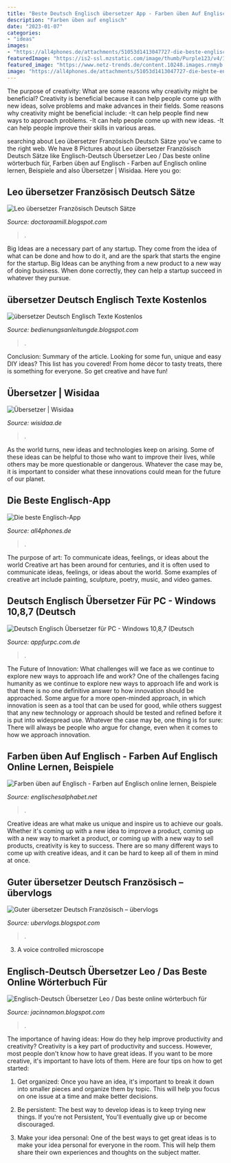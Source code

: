 ```yaml
---
title: "Beste Deutsch Englisch übersetzer App - Farben üben Auf Englisch"
description: "Farben üben auf englisch"
date: "2023-01-07"
categories:
- "ideas"
images:
- "https://all4phones.de/attachments/51053d1413047727-die-beste-englisch-app-screen568x568.jpeg"
featuredImage: "https://is2-ssl.mzstatic.com/image/thumb/Purple123/v4/17/5f/5d/175f5d0e-4632-1012-f0ea-ed8e34839fd2/pr_source.png/643x0w.jpg"
featured_image: "https://www.netz-trends.de/content.10248.images.rnmyb.Bildschirmfoto-2019-11-18-um-082200.png"
image: "https://all4phones.de/attachments/51053d1413047727-die-beste-englisch-app-screen568x568.jpeg"
---
```



The purpose of creativity: What are some reasons why creativity might be beneficial?
Creativity is beneficial because it can help people come up with new ideas, solve problems and make advances in their fields. Some reasons why creativity might be beneficial include: 
-It can help people find new ways to approach problems. 
-It can help people come up with new ideas. 
-It can help people improve their skills in various areas.

	

		
searching about Leo übersetzer Französisch Deutsch Sätze you've came to the right web. We have 8 Pictures about Leo übersetzer Französisch Deutsch Sätze like Englisch-Deutsch Übersetzer Leo / Das beste online wörterbuch für, Farben üben auf Englisch - Farben auf Englisch online lernen, Beispiele and also Übersetzer | Wisidaa. Here you go:
		
    
## Leo übersetzer Französisch Deutsch Sätze

<img loading=lazy src="https://is2-ssl.mzstatic.com/image/thumb/Purple123/v4/17/5f/5d/175f5d0e-4632-1012-f0ea-ed8e34839fd2/pr_source.png/643x0w.jpg" onerror="this.onerror=null;this.src='https://tse3.mm.bing.net/th?id=OIP.8rMh29YAifm8wnrQQ82M6gHaJ3&amp;pid=15.1';" alt="Leo übersetzer Französisch Deutsch Sätze">

_Source: doctoraamill.blogspot.com_

>. 

	

Big Ideas are a necessary part of any startup. They come from the idea of what can be done and how to do it, and are the spark that starts the engine for the startup. Big Ideas can be anything from a new product to a new way of doing business. When done correctly, they can help a startup succeed in whatever they pursue.

    
## übersetzer Deutsch Englisch Texte Kostenlos

<img loading=lazy src="https://doppeltext.com/images/de/text-en.png" onerror="this.onerror=null;this.src='https://tse2.mm.bing.net/th?id=OIP.qWlU0eOcEXazYoAgCXsKrgAAAA&amp;pid=15.1';" alt="übersetzer Deutsch Englisch Texte Kostenlos">

_Source: bedienungsanleitungde.blogspot.com_

>. 

	

Conclusion: Summary of the article.
Looking for some fun, unique and easy DIY ideas? This list has you covered! From home décor to tasty treats, there is something for everyone. So get creative and have fun!

    
## Übersetzer | Wisidaa

<img loading=lazy src="https://wisidaa.de/wp-content/uploads/2018/11/Übersetzer-1-n.png" onerror="this.onerror=null;this.src='https://tse4.mm.bing.net/th?id=OIP._E1wkztXVytUfHd0rNTFPwHaPO&amp;pid=15.1';" alt="Übersetzer | Wisidaa">

_Source: wisidaa.de_

>. 

	

As the world turns, new ideas and technologies keep on arising. Some of these ideas can be helpful to those who want to improve their lives, while others may be more questionable or dangerous. Whatever the case may be, it is important to consider what these innovations could mean for the future of our planet.

    
## Die Beste Englisch-App

<img loading=lazy src="https://all4phones.de/attachments/51053d1413047727-die-beste-englisch-app-screen568x568.jpeg" onerror="this.onerror=null;this.src='https://tse2.mm.bing.net/th?id=OIP.iuLi4zDSVLXRkBhOycxGsQAAAA&amp;pid=15.1';" alt="Die beste Englisch-App">

_Source: all4phones.de_

>. 

	

The purpose of art: To communicate ideas, feelings, or ideas about the world
Creative art has been around for centuries, and it is often used to communicate ideas, feelings, or ideas about the world. Some examples of creative art include painting, sculpture, poetry, music, and video games.

    
## Deutsch Englisch Übersetzer Für PC - Windows 10,8,7 (Deutsch

<img loading=lazy src="https://is3-ssl.mzstatic.com/image/thumb/Purple111/v4/21/cc/dc/21ccdc8b-ad6f-e8b1-9656-d5548505bcd5/pr_source.png/392x696bb.png" onerror="this.onerror=null;this.src='https://tse1.mm.bing.net/th?id=OIP.jd-NsJaZdRqf4MbX5ywsYwAAAA&amp;pid=15.1';" alt="Deutsch Englisch Übersetzer für PC - Windows 10,8,7 (Deutsch">

_Source: appfurpc.com.de_

>. 

	

The Future of Innovation: What challenges will we face as we continue to explore new ways to approach life and work?
One of the challenges facing humanity as we continue to explore new ways to approach life and work is that there is no one definitive answer to how innovation should be approached. Some argue for a more open-minded approach, in which innovation is seen as a tool that can be used for good, while others suggest that any new technology or approach should be tested and refined before it is put into widespread use. Whatever the case may be, one thing is for sure: There will always be people who argue for change, even when it comes to how we approach innovation.

    
## Farben üben Auf Englisch - Farben Auf Englisch Online Lernen, Beispiele

<img loading=lazy src="https://www.englischesalphabet.net/wp-content/uploads/2014/04/englisch-farben-lernen.jpg" onerror="this.onerror=null;this.src='https://tse2.mm.bing.net/th?id=OIP.87lmPpnB-h5i5yOe1c2RJAHaEa&amp;pid=15.1';" alt="Farben üben auf Englisch - Farben auf Englisch online lernen, Beispiele">

_Source: englischesalphabet.net_

>. 

	

Creative ideas are what make us unique and inspire us to achieve our goals. Whether it's coming up with a new idea to improve a product, coming up with a new way to market a product, or coming up with a new way to sell products, creativity is key to success. There are so many different ways to come up with creative ideas, and it can be hard to keep all of them in mind at once.

    
## Guter übersetzer Deutsch Französisch – übervlogs

<img loading=lazy src="https://www.netz-trends.de/content.10248.images.rnmyb.Bildschirmfoto-2019-11-18-um-082200.png" onerror="this.onerror=null;this.src='https://tse4.mm.bing.net/th?id=OIP.DQzJGD_XmqwSE7VaeSVtTgHaDL&amp;pid=15.1';" alt="Guter übersetzer Deutsch Französisch – übervlogs">

_Source: ubervlogs.blogspot.com_

>. 

	

3. A voice controlled microscope

    
## Englisch-Deutsch Übersetzer Leo / Das Beste Online Wörterbuch Für

<img loading=lazy src="https://lh5.googleusercontent.com/proxy/8r8zrQkg3Unx9xwMEy02pUO7SmtHNeFo3GoiaD7_R7hKbq1eEBJ4qLm4eFMgvpsfPJe-02xHRZZQlHxX3L90oUROkc71uNkhPdGf0AHvtwx92xPPHRUJdkuL7TEmj_BtDROXDHgHGwChYN1EBtPnilrWxe3OSHH0zoU1ui4=s0-d" onerror="this.onerror=null;this.src='https://tse4.mm.bing.net/th?id=OIP.51LX_pQ7qhwaom6JtN4coQAAAA&amp;pid=15.1';" alt="Englisch-Deutsch Übersetzer Leo / Das beste online wörterbuch für">

_Source: jacinnamon.blogspot.com_

>. 

	

The importance of having ideas: How do they help improve productivity and creativity?
Creativity is a key part of productivity and success. However, most people don't know how to have great ideas. If you want to be more creative, it's important to have lots of them. Here are four tips on how to get started:
1. Get organized: Once you have an idea, it's important to break it down into smaller pieces and organize them by topic. This will help you focus on one issue at a time and make better decisions.

2. Be persistent: The best way to develop ideas is to keep trying new things. If you're not Persistent, You'll eventually give up or become discouraged.

3. Make your idea personal: One of the best ways to get great ideas is to make your idea personal for everyone in the room. This will help them share their own experiences and thoughts on the subject matter.


